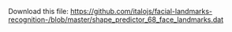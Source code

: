 
Download this file: https://github.com/italojs/facial-landmarks-recognition-/blob/master/shape_predictor_68_face_landmarks.dat
